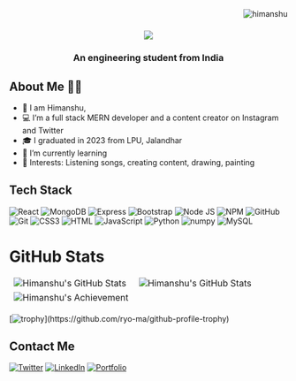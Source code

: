 <img align="right" src="https://komarev.com/ghpvc/?username=0xitshimanshu&label=Profile%20views&color=0e75b6&style=flat" alt="himanshu" />

  
  <h1 align="center">
    <img src="https://readme-typing-svg.herokuapp.com/?font=&size=35&center=true&vCenter=true&width=500&height=70&duration=4000&lines=Hi+There!+👋;+This+is+Himanshu!;" />
  </h1>

<h3 align="center">An engineering student from India</h3>

 ## About Me 👩‍💼
  
- 👀 I am Himanshu,
- 💻 I’m a full stack MERN developer and a content creator on Instagram and Twitter 
- 🎓 I graduated in 2023 from LPU, Jalandhar
- 🌱 I’m currently learning 
- 💞️ Interests: Listening songs, creating content, drawing, painting

## Tech Stack 
![React](https://img.shields.io/badge/React-20232A?style=for-the-badge&logo=react&logoColor=61DAFB)
![MongoDB](https://img.shields.io/badge/MongoDB-4EA94B?style=for-the-badge&logo=mongodb&logoColor=white)
![Express](https://img.shields.io/badge/Express.js-000000?style=for-the-badge&logo=express&logoColor=white)
![Bootstrap](https://img.shields.io/badge/Bootstrap-563D7C?style=for-the-badge&logo=bootstrap&logoColor=white)
![Node JS](https://img.shields.io/badge/Node.js-339933?style=for-the-badge&logo=nodedotjs&logoColor=white)
![NPM](https://img.shields.io/badge/npm-CB3837?style=for-the-badge&logo=npm&logoColor=white)
![GitHub](https://img.shields.io/badge/GitHub-100000?style=for-the-badge&logo=github&logoColor=white)
![Git](https://img.shields.io/badge/git-%23F05033.svg?style=for-the-badge&logo=git&logoColor=white)
![CSS3](https://img.shields.io/badge/CSS3-1572B6?style=for-the-badge&logo=css3&logoColor=white)
![HTML](https://img.shields.io/badge/HTML5-E34F26?style=for-the-badge&logo=html5&logoColor=white)
![JavaScript](https://img.shields.io/badge/JavaScript-323330?style=for-the-badge&logo=javascript&logoColor=F7DF1E)
![Python](https://img.shields.io/badge/Python-FFD43B?style=for-the-badge&logo=python&logoColor=blue)
![numpy](https://img.shields.io/badge/Numpy-777BB4?style=for-the-badge&logo=numpy&logoColor=white)
![MySQL](https://img.shields.io/badge/MySQL-005C84?style=for-the-badge&logo=mysql&logoColor=white)
# GitHub Stats

    
</table>
<table align="center" border="0" cellpadding="0" cellspacing="0">
    <thead>
        <tr>
            <td><img src="https://github-readme-stats.vercel.app/api?username=0xitshimanshu&show_icons=true&locale=en&theme=tokyonight" alt="Himanshu's GitHub Stats" />               </td>
            <td><img src="https://streak-stats.demolab.com/?user=0xitshimanshu&theme=tokyonight" alt="Himanshu's GitHub Stats" /></td>
        </tr>
        <tr>
          <td><img align="left" src="https://github-readme-stats.vercel.app/api/top-langs?username=0xitshimanshu&show_icons=true&locale=en&theme=tokyonight&layout=compact" alt="Himanshu's Achievement" /></td>
        </tr>
    </thead>
</table>

[![trophy](https://github-profile-trophy.vercel.app/?username=0xitshimanshu&theme=tokyonight")](https://github.com/ryo-ma/github-profile-trophy)
 

## Contact Me
[![Twitter](https://img.shields.io/badge/Twitter-1DA1F2?style=for-the-badge&logo=twitter&logoColor=white)](https://twitter.com/0xHimansh)
[![LinkedIn](https://img.shields.io/badge/LinkedIn-0077B5?style=for-the-badge&logo=linkedin&logoColor=white)](https://www.linkedin.com/in/0xitshimanshuyadav/)
[![Portfolio](https://img.shields.io/badge/Portfolio-1DA1F2?style=for-the-badge&logo=website&logoColor=white)](https://github.com/0xitshimanshu)


